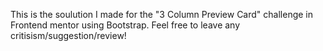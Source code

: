 This is the soulution I made for the "3 Column Preview Card" challenge in Frontend mentor using Bootstrap. Feel free to leave any critisism/suggestion/review!
